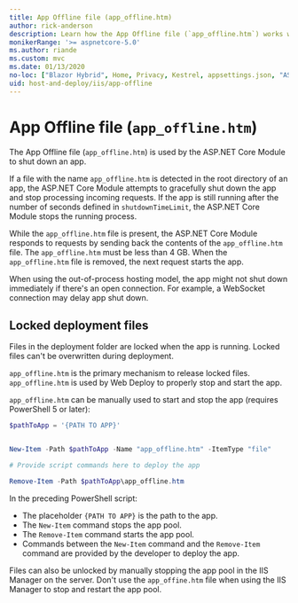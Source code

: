 ```yaml
---
title: App Offline file (app_offline.htm)
author: rick-anderson
description: Learn how the App Offline file (`app_offline.htm`) works with the ASP.NET Core Module.
monikerRange: '>= aspnetcore-5.0'
ms.author: riande
ms.custom: mvc
ms.date: 01/13/2020
no-loc: ["Blazor Hybrid", Home, Privacy, Kestrel, appsettings.json, "ASP.NET Core Identity", cookie, Cookie, Blazor, "Blazor Server", "Blazor WebAssembly", "Identity", "Let's Encrypt", Razor, SignalR]
uid: host-and-deploy/iis/app-offline
---
```

# App Offline file (`app_offline.htm`)

The App Offline file (`app_offline.htm`) is used by the ASP.NET Core Module to shut down an app.

If a file with the name `app_offline.htm` is detected in the root directory of an app, the ASP.NET Core Module attempts to gracefully shut down the app and stop processing incoming requests. If the app is still running after the number of seconds defined in `shutdownTimeLimit`, the ASP.NET Core Module stops the running process.

While the `app_offline.htm` file is present, the ASP.NET Core Module responds to requests by sending back the contents of the `app_offline.htm` file. The `app_offline.htm` must be less than 4 GB. When the `app_offline.htm` file is removed, the next request starts the app.

When using the out-of-process hosting model, the app might not shut down immediately if there's an open connection. For example, a WebSocket connection may delay app shut down.

## Locked deployment files

Files in the deployment folder are locked when the app is running. Locked files can't be overwritten during deployment.

`app_offline.htm` is the primary mechanism to release locked files. `app_offline.htm` is used by Web Deploy to properly stop and start the app.

`app_offline.htm` can be manually used to start and stop the app (requires PowerShell 5 or later):

```powershell
$pathToApp = '{PATH TO APP}'


New-Item -Path $pathToApp -Name "app_offline.htm" -ItemType "file"

# Provide script commands here to deploy the app

Remove-Item -Path $pathToApp\app_offline.htm
```

In the preceding PowerShell script:

* The placeholder `{PATH TO APP}` is the path to the app.
* The `New-Item` command stops the app pool.
* The `Remove-Item` command starts the app pool.
* Commands between the `New-Item` command and the `Remove-Item` command are provided by the developer to deploy the app.

Files can also be unlocked by manually stopping the app pool in the IIS Manager on the server. Don't use the `app_offine.htm` file when using the IIS Manager to stop and restart the app pool.
